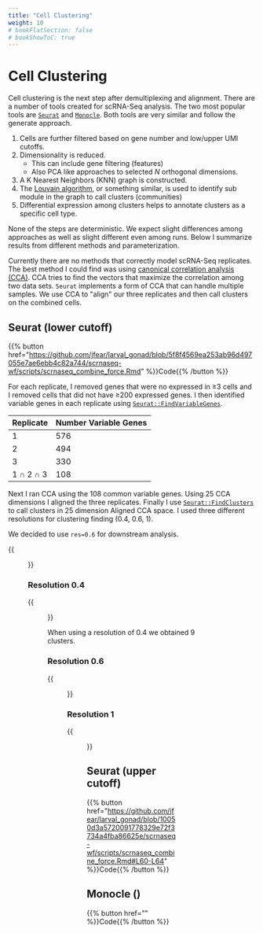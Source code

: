 ```yaml
---
title: "Cell Clustering"
weight: 10
# bookFlatSection: false
# bookShowToC: true
---
```


# Cell Clustering
Cell clustering is the next step after demultiplexing and alignment.
There are a number of tools created for scRNA-Seq analysis.
The two most popular tools are [`Seurat`](https://satijalab.org/seurat/) and [`Monocle`](http://cole-trapnell-lab.github.io/monocle-release/).
Both tools are very similar and follow the generate approach.

1. Cells are further filtered based on gene number and low/upper UMI cutoffs.
2. Dimensionality is reduced.
    - This can include gene filtering (features)
    - Also PCA like approaches to selected *N* orthogonal dimensions.
3. A K Nearest Neighbors (KNN) graph is constructed.
4. The [Louvain algorithm](https://en.wikipedia.org/wiki/Louvain_Modularity), or something similar, is used to identify sub module in the graph to call clusters (communities)
5. Differential expression among clusters helps to annotate clusters as a specific cell type.

None of the steps are deterministic.
We expect slight differences among approaches as well as slight different even among runs.
Below I summarize results from different methods and parameterization.

Currently there are no methods that correctly model scRNA-Seq replicates. 
The best method I could find was using [canonical correlation analysis (CCA)](https://en.wikipedia.org/wiki/Canonical_correlation). 
CCA tries to find the vectors that maximize the correlation among two data sets.
`Seurat` implements a form of CCA that can handle multiple samples. 
We use CCA to "align" our three replicates and then call clusters on the combined cells. 

## Seurat (lower cutoff)
{{% button href="https://github.com/jfear/larval_gonad/blob/5f8f4569ea253ab96d497055e7ae6ebb4c82a744/scrnaseq-wf/scripts/scrnaseq_combine_force.Rmd" %}}Code{{% /button %}}

For each replicate, I removed genes that were no expressed in ≥3 cells and I removed cells that did not have ≥200 expressed genes.
I then identified variable genes in each replicate using [`Seurat::FindVariableGenes`](https://github.com/satijalab/seurat/blob/64e73ee19d4462aaa7a1b51cc62d113438bf2f3f/R/preprocessing.R#L677-L850). 

| Replicate | Number Variable Genes |
|-----------|-----------------------|
| 1         | 576                   |
| 2         | 494                   |
| 3         | 330                   |
| 1 ∩ 2 ∩ 3 | 108                   |

Next I ran CCA using the 108 common variable genes.
Using 25 CCA dimensions I aligned the three replicates. 
Finally I use [`Seurat::FindClusters`](https://github.com/satijalab/seurat/blob/64e73ee19d4462aaa7a1b51cc62d113438bf2f3f/R/cluster_determination.R#L3-L178) to call clusters in 25 dimension Aligned CCA space.
I used three different resolutions for clustering finding (0.4, 0.6, 1).

We decided to use `res=0.6` for downstream analysis.

{{<figure src="tsne.svg" width="100%">}}


### Resolution 0.4

{{<figure src="tsne_seurat_low_res0.4.png">}}

When using a resolution of 0.4 we obtained 9 clusters.


### Resolution 0.6

{{<figure src="tsne_seurat_low_res0.6.png">}}


### Resolution 1

{{<figure src="tsne_seurat_low_res1.png">}}




## Seurat (upper cutoff)
{{% button href="https://github.com/jfear/larval_gonad/blob/10050d3a5720091778329e72f3734a4fba86625e/scrnaseq-wf/scripts/scrnaseq_combine_force.Rmd#L60-L64" %}}Code{{% /button %}}


## Monocle ()
{{% button href="" %}}Code{{% /button %}}

